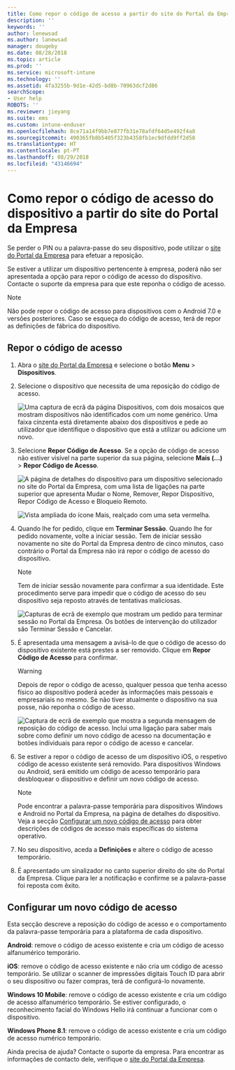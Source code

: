 ```yaml
---
title: Como repor o código de acesso a partir do site do Portal da Empresa | Documentos da Microsoft
description: ''
keywords: ''
author: lenewsad
ms.author: lanewsad
manager: dougeby
ms.date: 08/28/2018
ms.topic: article
ms.prod: ''
ms.service: microsoft-intune
ms.technology: ''
ms.assetid: 4fa3255b-9d1e-42d5-bd8b-70963dcf2d86
searchScope:
- User help
ROBOTS: ''
ms.reviewer: jieyang
ms.suite: ems
ms.custom: intune-enduser
ms.openlocfilehash: 8ce71a14f9bb7e877fb31e78afdf64d5e492f4a8
ms.sourcegitcommit: 490365fb8b5405f323b4358fb1ec9dfdd9ff2d58
ms.translationtype: HT
ms.contentlocale: pt-PT
ms.lasthandoff: 08/29/2018
ms.locfileid: "43146694"
---
```

# <a name="how-to-reset-your-device-passcode-from-the-company-portal-website"></a>Como repor o código de acesso do dispositivo a partir do site do Portal da Empresa

Se perder o PIN ou a palavra-passe do seu dispositivo, pode utilizar o [site do Portal da Empresa](https://portal.manage.microsoft.com) para efetuar a reposição.  

Se estiver a utilizar um dispositivo pertencente à empresa, poderá não ser apresentada a opção para repor o código de acesso do dispositivo. Contacte o suporte da empresa para que este reponha o código de acesso.

   > [!NOTE]
   > Não pode repor o código de acesso para dispositivos com o Android 7.0 e versões posteriores. Caso se esqueça do código de acesso, terá de repor as definições de fábrica do dispositivo. 

## <a name="reset-your-passcode"></a>Repor o código de acesso

1.  Abra o [site do Portal da Empresa](https://portal.manage.microsoft.com) e selecione o botão __Menu__ > __Dispositivos__.  

2. Selecione o dispositivo que necessita de uma reposição do código de acesso.  

    ![Uma captura de ecrã da página Dispositivos, com dois mosaicos que mostram dispositivos não identificados com um nome genérico. Uma faixa cinzenta está diretamente abaixo dos dispositivos e pede ao utilizador que identifique o dispositivo que está a utilizar ou adicione um novo.](./media/rename-reset-device-step2-1808.png) 

3. Selecione **Repor Código de Acesso**. Se a opção de código de acesso não estiver visível na parte superior da sua página, selecione **Mais (…)** > **Repor Código de Acesso**.   

   ![A página de detalhes do dispositivo para um dispositivo selecionado no site do Portal da Empresa, com uma lista de ligações na parte superior que apresenta Mudar o Nome, Remover, Repor Dispositivo, Repor Código de Acesso e Bloqueio Remoto. ](./media/rename-reset-device-1808.png)   

    ![Vista ampliada do ícone Mais, realçado com uma seta vermelha.](./media/rename-reset-device-step3-more-1808.png)  

4. Quando lhe for pedido, clique em **Terminar Sessão**. Quando lhe for pedido novamente, volte a iniciar sessão. Tem de iniciar sessão novamente no site do Portal da Empresa dentro de cinco minutos, caso contrário o Portal da Empresa não irá repor o código de acesso do dispositivo.  

   > [!NOTE]
   > Tem de iniciar sessão novamente para confirmar a sua identidade. Este procedimento serve para impedir que o código de acesso do seu dispositivo seja reposto através de tentativas maliciosas.

   ![Capturas de ecrã de exemplo que mostram um pedido para terminar sessão no Portal da Empresa. Os botões de intervenção do utilizador são Terminar Sessão e Cancelar.](./media/iwp-reset-passcode-popup-1808.png)

5. É apresentada uma mensagem a avisá-lo de que o código de acesso do dispositivo existente está prestes a ser removido. Clique em **Repor Código de Acesso** para confirmar.  
    > [!WARNING]
    > Depois de repor o código de acesso, qualquer pessoa que tenha acesso físico ao dispositivo poderá aceder às informações mais pessoais e empresariais no mesmo. Se não tiver atualmente o dispositivo na sua posse, não reponha o código de acesso.  

   ![Captura de ecrã de exemplo que mostra a segunda mensagem de reposição do código de acesso. Inclui uma ligação para saber mais sobre como definir um novo código de acesso na documentação e botões individuais para repor o código de acesso e cancelar.](./media/iwp-reset-passcode-popup2-1808.png) 

6. Se estiver a repor o código de acesso de um dispositivo iOS, o respetivo código de acesso existente será removido. Para dispositivos Windows ou Android, será emitido um código de acesso temporário para desbloquear o dispositivo e definir um novo código de acesso. 

   > [!NOTE]
   > Pode encontrar a palavra-passe temporária para dispositivos Windows e Android no Portal da Empresa, na página de detalhes do dispositivo. Veja a secção [Configurar um novo código de acesso](reset-your-passcode-cpwebsite.md#set-up-a-new-passcode) para obter descrições de códigos de acesso mais específicas do sistema operativo.  
   
7. No seu dispositivo, aceda a **Definições** e altere o código de acesso temporário. 

8. É apresentado um sinalizador no canto superior direito do site do Portal da Empresa. Clique para ler a notificação e confirme se a palavra-passe foi reposta com êxito.  

## <a name="set-up-a-new-passcode"></a>Configurar um novo código de acesso  

Esta secção descreve a reposição do código de acesso e o comportamento da palavra-passe temporária para a plataforma de cada dispositivo.  

**Android**: remove o código de acesso existente e cria um código de acesso alfanumérico temporário.

**iOS**: remove o código de acesso existente e não cria um código de acesso temporário. Se utilizar o scanner de impressões digitais Touch ID para abrir o seu dispositivo ou fazer compras, terá de configurá-lo novamente.  

**Windows 10 Mobile**: remove o código de acesso existente e cria um código de acesso alfanumérico temporário. Se estiver configurado, o reconhecimento facial do Windows Hello irá continuar a funcionar com o dispositivo.
    
**Windows Phone 8.1**: remove o código de acesso existente e cria um código de acesso numérico temporário.  

Ainda precisa de ajuda? Contacte o suporte da empresa. Para encontrar as informações de contacto dele, verifique o [site do Portal da Empresa](https://go.microsoft.com/fwlink/?linkid=2010980).  
